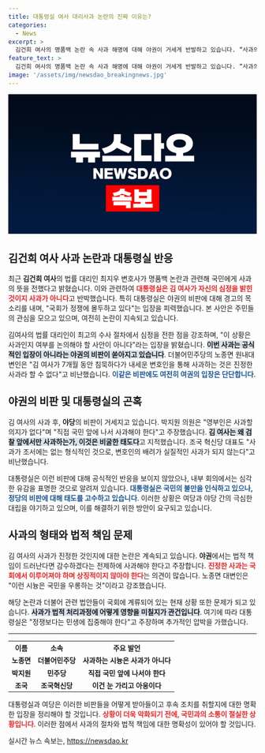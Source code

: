```yaml
---
title: 대통령실 여사 대리사과 논란의 진짜 이유는?
categories:
  - News
excerpt: >
  김건희 여사의 명품백 논란 속 사과 해명에 대해 야권이 거세게 반발하고 있습니다. “사과의 시늉에 불과하다”는 주장 속, 대통령실은 국회의 정쟁에 심각한 유감을 표명했습니다. 과연 김 여사의 진정한 사과는 어디에?
feature_text: >
  김건희 여사의 명품백 논란 속 사과 해명에 대해 야권이 거세게 반발하고 있습니다. “사과의 시늉에 불과하다”는 주장 속, 대통령실은 국회의 정쟁에 심각한 유감을 표명했습니다. 과연 김 여사의 진정한 사과는 어디에?
image: '/assets/img/newsdao_breakingnews.jpg'
---
```


<p><img src="/assets/img/newsdao_breakingnews.jpg" alt="implanttips 속보" /></p>

<h2 data-ke-size="size26">김건희 여사 사과 논란과 대통령실 반응</h2>

<p data-ke-size="size16">최근 <b>김건희 여사</b>의 법률 대리인 최지우 변호사가 명품백 논란과 관련해 국민에게 사과의 뜻을 전했다고 밝혔습니다. 이와 관련하여 <b><span style="color: #ee2323;">대통령실은 김 여사가 자신의 심정을 밝힌 것이지 사과가 아니다</span></b>고 반박했습니다. 특히 대통령실은 야권의 비판에 대해 경고의 목소리를 내며, "국회가 정쟁에 몰두하고 있다"는 입장을 피력했습니다. 본 사안은 주민들의 관심을 모으고 있으며, 여전히 논란이 지속되고 있습니다.</p>

<p data-ke-size="size16"></p>

<p>김여사의 법률 대리인이 최고의 수사 절차에서 심정을 전한 점을 강조하며, "이 상황은 사과인지 여부를 논의해야 할 사안이 아니다"라는 입장을 밝혔습니다. <b><span style="background-color: #21538527;">이번 사과는 공식적인 입장이 아니라는 야권의 비판이 쏟아지고 있습니다</span></b>. 더불어민주당의 노종면 원내대변인은 "김 여사가 7개월 동안 침묵하다가 내세운 변호인을 통해 사과하는 것은 진정한 사과라 할 수 없다"고 비난했습니다. <b><span style="color: #1a5490;">이같은 비판에도 여전히 여권의 입장은 단단합니다</span></b>.</p>

<h2 data-ke-size="size26">야권의 비판 및 대통령실의 곤혹</h2>

<p data-ke-size="size16">김 여사의 사과 후, <b>야당</b>의 비판이 거세지고 있습니다. 박지원 의원은 "영부인은 사과할 의지가 없다"며 "직접 국민 앞에 나서 사과해야 한다"고 주장했습니다. <b><span style="background-color: #21538527;">김 여사는 왜 검찰 앞에서만 사과하는가, 이것은 비굴한 태도다</span></b>고 지적했습니다. 조국 혁신당 대표도 "사과가 조서에는 없는 형식적인 것으로, 변호인의 배려가 실질적인 사과가 되지 않는다"고 비난했습니다.</p>

<p data-ke-size="size16"></p>

<p>대통령실은 이런 비판에 대해 공식적인 반응을 보이지 않았으나, 내부 회의에서는 심각한 유감을 표명한 것으로 알려져 있습니다. <b><span style="color: #1a5490;">대통령실은 국민의 불만을 인식하고 있으나, 정당의 비판에 대해 태도를 고수하고 있습니다</span></b>. 이러한 상황은 여당과 야당 간의 극심한 대립을 야기하고 있으며, 이를 해결하기 위한 방안이 요구되고 있습니다.</p>

<h2 data-ke-size="size26">사과의 형태와 법적 책임 문제</h2>

<p data-ke-size="size16">김 여사의 사과가 진정한 것인지에 대한 논란은 계속되고 있습니다. <b>야권</b>에서는 법적 책임이 드러난다면 감수하겠다는 전제하에 사과해야 한다고 주장합니다. <b><span style="color: #ee2323;">진정한 사과는 국회에서 이루어져야 하며 상징적이지 않아야 한다</span></b>는 의견이 많습니다. 노종면 대변인은 "이런 시늉은 국민을 우롱하는 것"이라고 강조했습니다.</p>

<p data-ke-size="size16"></p>

<p>해당 논란과 더불어 관련 법안들이 국회에 계류되어 있는 현재 상황 또한 문제가 되고 있습니다. <b><span style="background-color: #21538527;">사과가 법적 처리과정에 어떻게 영향을 미칠지가 관건입니다</span></b>. 여기에 따라 대통령실은 "정쟁보다는 민생에 집중해야 한다"고 주장하며 추가적인 압박을 가했습니다.</p>

<hr />

<table style="width: 100%; text-align: center;">
  <tr>
    <th><b>이름</b></th>
    <th><b>소속</b></th>
    <th><b>주요 발언</b></th>
  </tr>
  <tr>
    <td style="text-align: center; height: 17px;"><b>노종면</b></td>
    <td style="text-align: center; height: 17px;"><b>더불어민주당</b></td>
    <td style="text-align: center; height: 17px;"><b>사과하는 시늉은 사과가 아니다</b></td>
  </tr>
  <tr>
    <td style="text-align: center; height: 17px;"><b>박지원</b></td>
    <td style="text-align: center; height: 17px;"><b>민주당</b></td>
    <td style="text-align: center; height: 17px;"><b>직접 국민 앞에 나서야 한다</b></td>
  </tr>
  <tr>
    <td style="text-align: center; height: 17px;"><b>조국</b></td>
    <td style="text-align: center; height: 17px;"><b>조국혁신당</b></td>
    <td style="text-align: center; height: 17px;"><b>이건 눈 가리고 아웅이다</b></td>
  </tr>
</table>

<p data-ke-size="size16"></p>

<p>대통령실과 여당은 이러한 비판들을 어떻게 받아들이고 후속 조치를 취할지에 대한 명확한 입장을 정리해야 할 것입니다. <b><span style="color: #ee2323;">상황이 더욱 악화되기 전에, 국민과의 소통이 절실한 상황입니다</span></b>. 이러한 점에서 사과의 절차와 법적 책임에 대한 명확성이 있어야 할 것입니다.</p>
실시간 뉴스 속보는, <a href="https://newsdao.kr" rel="dofollow">https://newsdao.kr</a>


